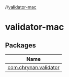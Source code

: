 //[validator-mac](index.md)



# validator-mac  


## Packages  
  
|  Name | 
|---|
| <a name="com.chrynan.validator////PointingToDeclaration/"></a>[com.chrynan.validator](validator-mac/com.chrynan.validator/index.md)|

